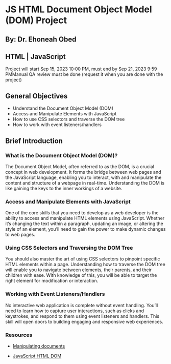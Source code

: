 # JS HTML Document Object Model (DOM) Project
 ## By: Dr. Ehoneah Obed

 ## HTML | JavaScript
 
 Project will start Sep 15, 2023 10:00 PM, must end by Sep 21, 2023 9:59 PMManual QA review must be done (request it when you are done with the project)

## General Objectives

   - Understand the Document Object Model (DOM)
   - Access and Manipulate Elements with JavaScript
   - How to use CSS selectors and traverse the DOM tree
   - How to work with event listeners/handlers

## Brief Introduction

### What is the Document Object Model (DOM)?

The Document Object Model, often referred to as the DOM, is a crucial concept in web development. It forms the bridge between web pages and the JavaScript language, enabling you to interact, with and manipulate the content and structure of a webpage in real-time. Understanding the DOM is like gaining the keys to the inner workings of a website.

### Access and Manipulate Elements with JavaScript

One of the core skills that you need to develop as a web developer is the ability to access and manipulate HTML elements using JavaScript. Whether it’s changing the text within a paragraph, updating an image, or altering the style of an element, you’ll need to gain the power to make dynamic changes to web pages.

### Using CSS Selectors and Traversing the DOM Tree

You should also master the art of using CSS selectors to pinpoint specific HTML elements within a page. Understanding how to traverse the DOM tree will enable you to navigate between elements, their parents, and their children with ease. With knowledge of this, you will be able to target the right element for modification or interaction.

### Working with Event Listeners/Handlers

No interactive web application is complete without event handling. You’ll need to learn how to capture user interactions, such as clicks and keystrokes, and respond to them using event listeners and handlers. This skill will open doors to building engaging and responsive web experiences.

### Resources

- [Manipulating documents](https://developer.mozilla.org/en-US/docs/Learn/JavaScript/Client-side_web_APIs/Manipulating_documents)

- [JavaScript HTML DOM](https://www.w3schools.com/js/js_htmldom.asp)